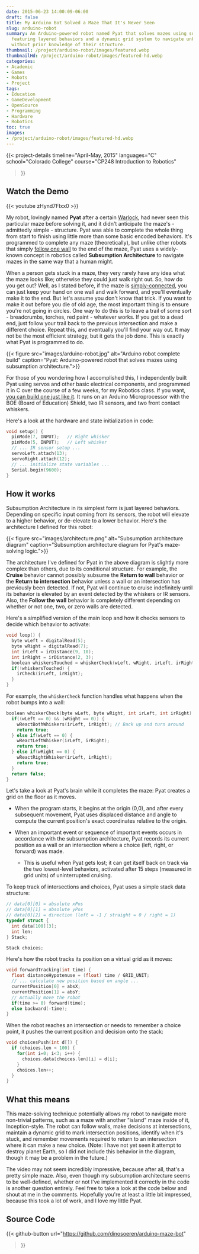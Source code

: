 ```yaml
---
date: 2015-06-23 14:00:09-06:00
draft: false
title: My Arduino Bot Solved a Maze That It's Never Seen
slug: arduino-robot
summary: An Arduino-powered robot named Pyat that solves mazes using subsumption architecture,
  featuring layered behaviors and a dynamic grid system to navigate unknown mazes
  without prior knowledge of their structure.
thumbnail: /project/arduino-robot/images/featured.webp
thumbnailHd: /project/arduino-robot/images/featured-hd.webp
categories:
- Academic
- Games
- Robots
- Project
tags:
- Education
- GameDevelopment
- OpenSource
- Programming
- Hardware
- Robotics
toc: true
images:
- /project/arduino-robot/images/featured-hd.webp
---
```

{{< project-details
  timeline="April-May, 2015"
  languages="C"
  school="Colorado College"
  course="CP248 Introduction to Robotics"
>}}

## Watch the Demo

{{< youtube zHynd7FIxx0 >}}

My robot, lovingly named **Pyat** after a certain [Warlock](http://gameofthrones.wikia.com/wiki/Pyat_Pree), had never seen this particular maze before solving it, and it didn't anticipate the maze's - admittedly simple - structure. Pyat was able to complete the whole thing from start to finish using little more than some basic encoded behaviors. It's programmed to complete any maze (theoretically), but unlike other robots that simply [follow one wall](https://en.wikipedia.org/wiki/Maze_solving_algorithm#Wall_follower) to the end of the maze, Pyat uses a widely-known concept in robotics called **Subsumption Architecture** to navigate mazes in the same way that a human might.

When a person gets stuck in a maze, they very rarely have any idea what the maze looks like; otherwise they could just walk right out. So, how do you get out? Well, as I stated before, if the maze is [simply-connected](https://en.wikipedia.org/wiki/Simply_connected_space), you can just keep your hand on one wall and walk forward, and you'll eventually make it to the end. But let's assume you don't know that trick. If you want to make it out before you die of old age, the most important thing is to ensure you're not going in circles. One way to do this is to leave a trail of some sort - breadcrumbs, torches, red paint - whatever works. If you get to a dead end, just follow your trail back to the previous intersection and make a different choice. Repeat this, and eventually you'll find your way out. It may not be the most efficient strategy, but it gets the job done. This is exactly what Pyat is programmed to do.

{{< figure src="images/arduino-robot.jpg" alt="Arduino robot complete build" caption="Pyat: Arduino-powered robot that solves mazes using subsumption architecture.">}}

For those of you wondering how I accomplished this, I independently built Pyat using servos and other basic electrical components, and programmed it in C over the course of a few weeks, for my Robotics class. If you want, [you can build one just like it](http://learn.parallax.com/ShieldRobot). It runs on an Arduino Microprocessor with the BOE (Board of Education) Shield, two IR sensors, and two front contact whiskers.

Here's a look at the hardware and state initialization in code:

```c
void setup() {
  pinMode(7, INPUT);   // Right whisker
  pinMode(5, INPUT);   // Left whisker
  // ... IR sensor setup ...
  servoLeft.attach(13);
  servoRight.attach(12);
  // ... initialize state variables ...
  Serial.begin(9600);
}
```

## How it works

Subsumption Architecture in its simplest form is just layered behaviors. Depending on specific input coming from its sensors, the robot will elevate to a higher behavior, or de-elevate to a lower behavior. Here's the architecture I defined for this robot:

{{< figure src="images/architecture.png" alt="Subsumption architecture diagram" caption="Subsumption architecture diagram for Pyat's maze-solving logic.">}}

The architecture I've defined for Pyat in the above diagram is slightly more complex than others, due to its conditional structure. For example, the **Cruise** behavior cannot possibly subsume the **Return to wall** behavior or the **Return to intersection** behavior unless a wall or an intersection has previously been detected. If not, Pyat will continue to cruise indefinitely until its behavior is elevated by an event detected by the whiskers or IR sensors. Also, the **Follow the wall** behavior is completely different depending on whether or not one, two, or zero walls are detected.

Here's a simplified version of the main loop and how it checks sensors to decide which behavior to activate:

```c
void loop() {
  byte wLeft = digitalRead(5);
  byte wRight = digitalRead(7);
  int irLeft = irDistance(9, 10);
  int irRight = irDistance(2, 3);
  boolean whiskersTouched = whiskerCheck(wLeft, wRight, irLeft, irRight);
  if(!whiskersTouched) {
    irCheck(irLeft, irRight);
  }
}
```

For example, the `whiskerCheck` function handles what happens when the robot bumps into a wall:

```c
boolean whiskerCheck(byte wLeft, byte wRight, int irLeft, int irRight) {
  if((wLeft == 0) && (wRight == 0)) {
    wReactBothWhiskers(irLeft, irRight); // Back up and turn around
    return true;
  } else if(wLeft == 0) {
    wReactLeftWhisker(irLeft, irRight);
    return true;
  } else if(wRight == 0) {
    wReactRightWhisker(irLeft, irRight);
    return true;
  }
  return false;
}
```

Let's take a look at Pyat's brain while it completes the maze: Pyat creates a grid on the floor as it moves.

* When the program starts, it begins at the origin (0,0), and after every subsequent movement, Pyat uses displaced distance and angle to compute the current position's exact coordinates relative to the origin.
* When an important event or sequence of important events occurs in accordance with the subsumption architecture, Pyat records its current position as a wall or an intersection where a choice (left, right, or forward) was made.

  * This is useful when Pyat gets lost; it can get itself back on track via the two lowest-level behaviors, activated after 15 steps (measured in grid units) of uninterrupted cruising.

To keep track of intersections and choices, Pyat uses a simple stack data structure:

```c
// data[0][0] = absolute xPos
// data[0][1] = absolute yPos
// data[0][2] = direction (left = -1 / straight = 0 / right = 1)
typedef struct {
  int data[100][3];
  int len;
} Stack;

Stack choices;
```

Here's how the robot tracks its position on a virtual grid as it moves:

```c
void forwardTracking(int time) {
  float distanceHypotenuse = (float) time / GRID_UNIT;
  // ... calculate new position based on angle ...
  currentPosition[0] = absX;
  currentPosition[1] = absY;
  // Actually move the robot
  if(time >= 0) forward(time);
  else backward(-time);
}
```

When the robot reaches an intersection or needs to remember a choice point, it pushes the current position and decision onto the stack:

```c
void choicesPush(int d[]) {
  if (choices.len < 100) {
    for(int i=0; i<3; i++) {
      choices.data[choices.len][i] = d[i];
    }
    choices.len++;
  }
}
```

## What this means

This maze-solving technique potentially allows my robot to navigate more non-trivial patterns, such as a maze with another "island" maze inside of it, Inception-style. The robot can follow walls, make decisions at intersections, maintain a dynamic grid to mark intersection positions, identify when it's stuck, and remember movements required to return to an intersection where it can make a new choice. (Note: I have not yet seen it attempt to destroy planet Earth, so I did not include this behavior in the diagram, though it may be a problem in the future.)

The video may not seem incredibly impressive, because after all, that's a pretty simple maze. Also, even though my subsumption architecture seems to be well-defined, whether or not I've implemented it correctly in the code is another question entirely. Feel free to take a look at the code below and shout at me in the comments. Hopefully you're at least a little bit impressed, because this took a lot of work, and I love my little Pyat.

## Source Code

{{< github-button
  url="https://github.com/dinosoeren/arduino-maze-bot"
>}}
